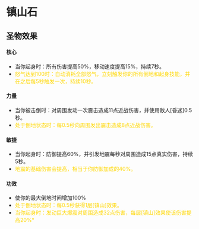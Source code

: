 # 镇山石

## 圣物效果

#### **核心**

- 当你起身时：所有伤害提高50%，移动速度提高15%，持续7秒。
- <font color="#ffd700">怒气达到100时：自动消耗全部怒气，立刻触发你的所有倒地和起身技能，并在之后每5秒触发一次，持续10秒。</font>

#### **力量**

- 当你被击倒时：对周围发动一次震击造成11点近战伤害，并使用敌人[昏迷]0.5秒。
- <font color="#ffd700">处于倒地状态时：每0.5秒向周围发出震击造成8点近战伤害。</font>

#### **敏捷**

- 当你起身时：防御提高60%，并引发地震每秒对周围造成15点真实伤害，持续5秒。
- <font color="#ffd700">地震的基础伤害会提高，相当于你防御加成的40%。</font>

#### **功效**

- 使你的最大倒地时间增加100%
- <font color="#ffd700">处于倒地状态时：每0.5秒获得1层[镇山]效果。</font>
- <font color="#ffd700">当你起身时：发动巨大爆震对周围造成32点伤害，每层[镇山]效果使该伤害提高20%°</font>
